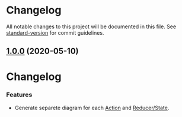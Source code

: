 # Changelog

All notable changes to this project will be documented in this file. See [standard-version](https://github.com/conventional-changelog/standard-version) for commit guidelines.

## [1.0.0](https://github.com/immament/ngrx-uml/compare/v0.1.4...v1.0.0) (2020-05-10)

# Changelog

### Features

* Generate separete diagram for each [Action](https://ngrx.io/guide/store/actions) and [Reducer/State](https://ngrx.io/guide/store/reducers).